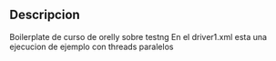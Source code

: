 ## Descripcion
Boilerplate de curso de orelly sobre testng
En el driver1.xml esta una ejecucion de ejemplo con threads paralelos


